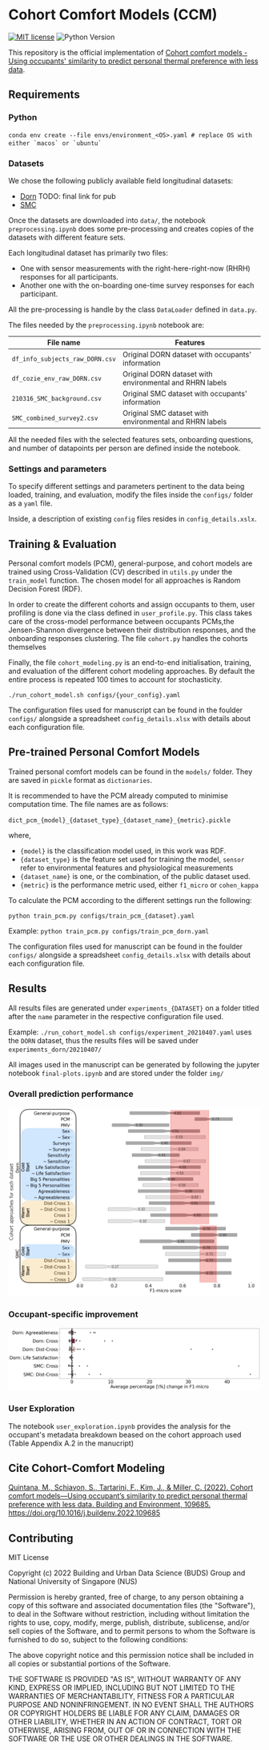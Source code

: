 # Cohort Comfort Models (CCM)
[![MIT license](https://img.shields.io/badge/License-MIT-blue.svg)](https://lbesson.mit-license.org/)  ![Python Version](https://upload.wikimedia.org/wikipedia/commons/f/fc/Blue_Python_3.7_Shield_Badge.svg)

This repository is the official implementation of [Cohort comfort models - Using occupants' similarity to predict personal thermal preference with less data](https://www.sciencedirect.com/science/article/abs/pii/S0360132322009155).

## Requirements

### Python

```setup
conda env create --file envs/environment_<OS>.yaml # replace OS with either `macos` or `ubuntu`
```

### Datasets

We chose the following publicly available field longitudinal datasets:

- [Dorn](https://github.com/FedericoTartarini/dorn-longitudinal-tc-study) TODO: final link for pub
- [SMC](https://doi.org/10.1016/j.buildenv.2018.11.012)

Once the datasets are downloaded into `data/`, the notebook `preprocessing.ipynb` does some pre-processing and creates copies of the datasets with different feature sets.

Each longitudinal dataset has primarily two files:
- One with sensor measurements with the right-here-right-now (RHRH) responses for all participants.
- Another one with the on-boarding one-time survey responses for each participant.

All the pre-processing is handle by the class `DataLoader` defined in `data.py`.

The files needed by the `preprocessing.ipynb` notebook are:

|              File name              |                             Features                                 |
| -------------------------------     | -------------------------------------------------------------------- |
| `df_info_subjects_raw_DORN.csv`     | Original DORN dataset with occupants' information                    |
| `df_cozie_env_raw_DORN.csv`         | Original DORN dataset with environmental and RHRN labels             |
| `210316_SMC_background.csv`         | Original SMC dataset with occupants' information                     |
| `SMC_combined_survey2.csv`          | Original SMC dataset with environmental and RHRN labels              |

All the needed files with the selected features sets, onboarding questions, and number of datapoints per person are defined inside the notebook.

### Settings and parameters

To specify different settings and parameters pertinent to the data being loaded, training, and evaluation, modify the files inside the `configs/` folder as a `yaml` file.

Inside, a description of existing `config` files resides in `config_details.xslx`.

## Training & Evaluation

Personal comfort models (PCM), general-purpose, and cohort models are trained using Cross-Validation (CV) described in `utils.py` under the `train_model` function. The chosen model for all approaches is Random Decision Forest (RDF).

In order to create the different cohorts and assign occupants to them, user profiling is done via the class defined in `user_profile.py`. This class takes care of the cross-model performance between occupants PCMs,the Jensen-Shannon divergence between their distribution responses, and the onboarding responses clustering.
The file `cohort.py` handles the cohorts themselves

Finally, the file `cohort_modeling.py` is an end-to-end initialisation, training, and evaluation of the different cohort modeling approaches. By default the entire process is repeated 100 times to account for stochasticity.

```training
./run_cohort_model.sh configs/{your_config}.yaml
```
The configuration files used for manuscript can be found in the foulder `configs/` alongside a spreadsheet `config_details.xlsx` with details about each configuration file.

## Pre-trained Personal Comfort Models

Trained personal comfort models can be found in the `models/` folder. They are saved in `pickle` format as `dictionaries`.

It is recommended to have the PCM already computed to minimise computation time. The file names are as follows:

`dict_pcm_{model}_{dataset_type}_{dataset_name}_{metric}.pickle`

where,
- `{model}` is the classification model used, in this work was RDF.
- `{dataset_type}` is the feature set used for training the model, `sensor` refer to environmental features and physiological measurements
- `{dataset_name}` is one, or the combination, of the public dataset used.
- `{metric}` is the performance metric used, either `f1_micro` or `cohen_kappa`

To calculate the PCM according to the different settings run the following:

```training-pcm
python train_pcm.py configs/train_pcm_{dataset}.yaml
```

Example: `python train_pcm.py configs/train_pcm_dorn.yaml`

The configuration files used for manuscript can be found in the foulder `configs/` alongside a spreadsheet `config_details.xlsx` with details about each configuration file.

## Results

All results files are generated under `experiments_{DATASET}` on a folder titled after the `name` parameter in the respective configuration file used.

Example: `./run_cohort_model.sh configs/experiment_20210407.yaml` uses the `DORN` dataset, thus the results files will be saved under `experiments_dorn/20210407/`

All images used in the manuscript can be generated by following the jupyter notebook `final-plots.ipynb` and are stored under the folder `img/`

### Overall prediction performance
![](img/performance_comparison_dorn231_smc60.jpeg)

### Occupant-specific improvement
![](img/change-user-violin-rdf_f1_micro_scatter_percentange.png)

### User Exploration

The notebook `user_exploration.ipynb` provides the analysis for the occupant's metadata breakdown beased on the cohort approach used (Table Appendix A.2 in the manucript)

## Cite Cohort-Comfort Modeling
[Quintana, M., Schiavon, S., Tartarini, F., Kim, J., & Miller, C. (2022). Cohort comfort models—Using occupant’s similarity to predict personal thermal preference with less data. Building and Environment, 109685. https://doi.org/10.1016/j.buildenv.2022.109685
](https://www.sciencedirect.com/science/article/abs/pii/S0360132322009155)

## Contributing

MIT License

Copyright (c) 2022 Building and Urban Data Science (BUDS) Group and National University of Singapore (NUS)

Permission is hereby granted, free of charge, to any person obtaining a copy of this software and associated documentation files (the "Software"), to deal in the Software without restriction, including without limitation the rights to use, copy, modify, merge, publish, distribute, sublicense, and/or sell copies of the Software, and to permit persons to whom the Software is furnished to do so, subject to the following conditions:

The above copyright notice and this permission notice shall be included in all copies or substantial portions of the Software.

THE SOFTWARE IS PROVIDED "AS IS", WITHOUT WARRANTY OF ANY KIND, EXPRESS OR IMPLIED, INCLUDING BUT NOT LIMITED TO THE WARRANTIES OF MERCHANTABILITY, FITNESS FOR A PARTICULAR PURPOSE AND NONINFRINGEMENT. IN NO EVENT SHALL THE AUTHORS OR COPYRIGHT HOLDERS BE LIABLE FOR ANY CLAIM, DAMAGES OR OTHER LIABILITY, WHETHER IN AN ACTION OF CONTRACT, TORT OR OTHERWISE, ARISING FROM, OUT OF OR IN CONNECTION WITH THE SOFTWARE OR THE USE OR OTHER DEALINGS IN THE SOFTWARE.
